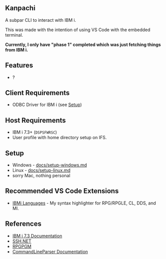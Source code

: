 ## Kanpachi

A subpar CLI to interact with IBM i.

This was made with the intention of using VS Code with the embedded terminal.

**Currently, I only have "phase 1" completed which was just fetching things from IBM i.**


## Features
- ?


## Client Requirements
- ODBC Driver for IBM i (see [Setup](##Setup))


## Host Requirements
- IBM i 7.3+ (```DSPSFWRSC```)
- User profile with home directory setup on IFS.


## Setup
- Windows - [docs/setup-windows.md](docs/setup-windows.md)
- Linux - [docs/setup-linux.md](docs/setup-linux.md)
- sorry Mac, nothing personal


## Recommended VS Code Extensions
- [IBMi Languages](https://marketplace.visualstudio.com/items?itemName=barrettotte.ibmi-languages) - My syntax highlighter for RPG/RPGLE, CL, DDS, and MI.


## References
- [IBM i 7.3 Documentation](https://www.ibm.com/support/knowledgecenter/en/ssw_ibm_i_73/rzahg/welcome.htm)
- [SSH.NET](https://github.com/sshnet/SSH.NET)
- [RPGPGM](https://www.rpgpgm.com/)
- [CommandLineParser Documentation](https://github.com/commandlineparser/commandline/wiki)